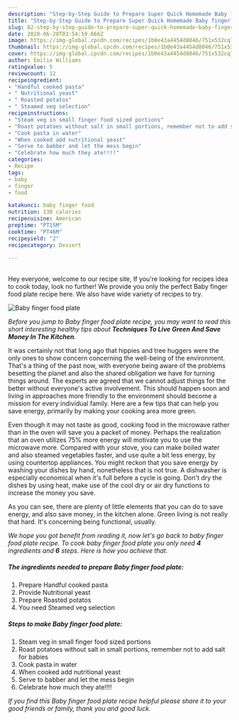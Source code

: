 ```yaml
---
description: "Step-by-Step Guide to Prepare Super Quick Homemade Baby finger food plate"
title: "Step-by-Step Guide to Prepare Super Quick Homemade Baby finger food plate"
slug: 82-step-by-step-guide-to-prepare-super-quick-homemade-baby-finger-food-plate
date: 2020-06-28T03:54:59.666Z
image: https://img-global.cpcdn.com/recipes/1b0e43a4454d8046/751x532cq70/baby-finger-food-plate-recipe-main-photo.jpg
thumbnail: https://img-global.cpcdn.com/recipes/1b0e43a4454d8046/751x532cq70/baby-finger-food-plate-recipe-main-photo.jpg
cover: https://img-global.cpcdn.com/recipes/1b0e43a4454d8046/751x532cq70/baby-finger-food-plate-recipe-main-photo.jpg
author: Emilie Williams
ratingvalue: 5
reviewcount: 12
recipeingredient:
- "Handful cooked pasta"
- " Nutritional yeast"
- " Roasted potatos"
- " Steamed veg selection"
recipeinstructions:
- "Steam veg in small finger food sized portions"
- "Roast potatoes without salt in small portions, remember not to add salt for babies"
- "Cook pasta in water"
- "When cooked add nutritional yeast"
- "Serve to babber and let the mess begin"
- "Celebrate how much they ate!!!!"
categories:
- Recipe
tags:
- baby
- finger
- food

katakunci: baby finger food 
nutrition: 130 calories
recipecuisine: American
preptime: "PT15M"
cooktime: "PT46M"
recipeyield: "2"
recipecategory: Dessert

---
```

<br>
Hey everyone, welcome to our recipe site, If you're looking for recipes idea to cook today, look no further! We provide you only the perfect Baby finger food plate recipe here. We also have wide variety of recipes to try.
<br>


![Baby finger food plate](https://img-global.cpcdn.com/recipes/1b0e43a4454d8046/751x532cq70/baby-finger-food-plate-recipe-main-photo.jpg)

<i>Before you jump to Baby finger food plate recipe, you may want to read this short interesting healthy tips about 
<strong>Techniques To Live Green And Save Money In The Kitchen</strong>.</i>
</br>

It was certainly not that long ago that hippies and tree huggers were the only ones to show concern concerning the well-being of the environment. That's a thing of the past now, with everyone being aware of the problems besetting the planet and also the shared obligation we have for turning things around. The experts are agreed that we cannot adjust things for the better without everyone's active involvement. This should happen soon and living in approaches more friendly to the environment should become a mission for every individual family. Here are a few tips that can help you save energy, primarily by making your cooking area more green.

Even though it may not taste as good, cooking food in the microwave rather than in the oven will save you a packet of money. Perhaps the realization that an oven utilizes 75% more energy will motivate you to use the microwave more. Compared with your stove, you can make boiled water and also steamed vegetables faster, and use quite a bit less energy, by using countertop appliances. You might reckon that you save energy by washing your dishes by hand, nonetheless that is not true. A dishwasher is especially economical when it's full before a cycle is going. Don't dry the dishes by using heat, make use of the cool dry or air dry functions to increase the money you save.

As you can see, there are plenty of little elements that you can do to save energy, and also save money, in the kitchen alone. Green living is not really that hard. It's concerning being functional, usually.


<i>We hope you got benefit from reading it, now let's go back to baby finger food plate recipe. To cook baby finger food plate you only need <strong>4</strong> ingredients and <strong>6</strong> steps. Here is how you achieve that.
</i>

##### The ingredients needed to prepare Baby finger food plate:

1. Prepare Handful cooked pasta
1. Provide  Nutritional yeast
1. Prepare  Roasted potatos
1. You need  Steamed veg selection


##### Steps to make Baby finger food plate:

1. Steam veg in small finger food sized portions
1. Roast potatoes without salt in small portions, remember not to add salt for babies
1. Cook pasta in water
1. When cooked add nutritional yeast
1. Serve to babber and let the mess begin
1. Celebrate how much they ate!!!!


<i>If you find this Baby finger food plate recipe helpful please share it to your good friends or family, thank you and good luck.</i>
